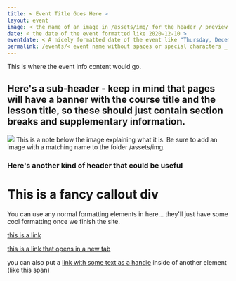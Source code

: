 ```yaml
---
title: < Event Title Goes Here >
layout: event
image: < the name of an image in /assets/img/ for the header / preview >
date: < the date of the event formatted like 2020-12-10 >
eventdate: < A nicely formatted date of the event like "Thursday, December 10th, 2020 (5PM - 8PM)" >
permalink: /events/< event name without spaces or special characters _ the date it takes place on>/
---
```


<!-- 
Example header content
---
title: Crypto Curious Course
layout: event
image: crypto_curious_course_og.png
eventdate: December 10th, 2020
permalink: /events/crypto-curious-course_201210
---
-->

<span> This is where the event info content would go.</span>

<h2> Here's a sub-header - keep in mind that pages will have a banner with the course title and the lesson title, so these should just contain section breaks and supplementary information.</h2>

<img src="/assets/img/test.png"> 
<span class="imgDetail">This is a note below the image explaining what it is. Be sure to add an image with a matching name to the folder /assets/img.</span>

<h3> Here's another kind of header that could be useful</h3>

<div class="callout">
    <h1>This is a fancy callout div</h1>
    <span>You can use any normal formatting elements in here... they'll just have some cool formatting once we finish the site.</span>
</div>

<a href="https://linktosomewebsite.com/somepage">this is a link</a>

<a href="https://linktosomewebsite.com/somepage" target="_blank">this is a link that opens in a new tab</a>

<span>you can also put a <a href="https://linktosomewebsite.com/somepage" target="_blank">link with some text as a handle</a> inside of another element (like this span)</span>


 
